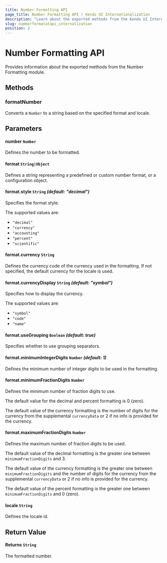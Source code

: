 ```yaml
---
title: Number Formatting API
page_title: Number Formatting API | Kendo UI Internationalization
description: "Learn about the exported methods from the Kendo UI Internationalization Number Formatting module."
slug: numberformatatapi_internalization
position: 2
---
```


# Number Formatting API

Provides information about the exported methods from the Number Formatting module.

## Methods

### formatNumber

Converts a `Number` to a string based on the specified format and locale.

## Parameters

#### number `Number`

Defines the number to be formatted.

#### format `String|Object`

Defines a string representing a predefined or custom number format, or a configuration object.

#### format.style `String` *(default: "decimal")*

Specifies the format style.

The supported values are:
* `"decimal"`
* `"currency"`
* `"accounting"`
* `"percent"`
* `"scientific"`

#### format.currency `String`

Defines the currency code of the currency used in the formatting. If not specified, the default currency for the locale is used.

#### format.currencyDisplay `String` *(default: "symbol")*

Specifies how to display the currency.

The supported values are:
* `"symbol"`
* `"code"`
* `"name"`

#### format.useGrouping `Boolean` *(default: true)*

Specifies whether to use grouping separators.

#### format.minimumIntegerDigits `Number` *(default: 1)*

Defines the minimum number of integer digits to be used in the formatting.

#### format.minimumFractionDigits `Number`

Defines the minimum number of fraction digits to use.

The default value for the decimal and percent formatting is 0 (zero).

The default value of the currency formatting is the number of digits for the currency from the supplemental `currencyData` or 2 if no info is provided for the currency.

#### format.maximumFractionDigits `Number`

Defines the maximum number of fraction digits to be used.

The default value of the decimal formatting is the greater one between `minimumFractionDigits` and 3.

The default value of the currency formatting is the greater one between `minimumFractionDigits` and the number of digits for the currency from the supplemental  `currencyData` or 2 if no info is provided for the currency.

The default value of the percent formatting is the greater one between `minimumFractionDigits` and 0 (zero).

#### locale `String`

Defines the locale id.

## Return Value

#### Returns `String`

The formatted number.
